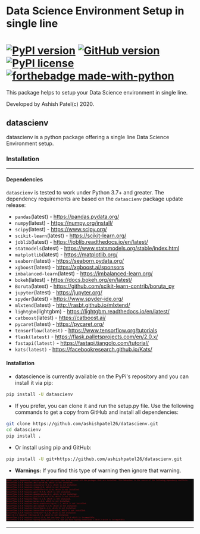 # Data Science Environment Setup in single line

#  [![PyPI version](https://badge.fury.io/py/datascienv.svg)](https://badge.fury.io/py/datascienv) [![GitHub version](https://badge.fury.io/gh/ashishpatel26%2Fdatascienv.svg)](https://badge.fury.io/gh/ashishpatel26%2Fdatascienv) [![PyPI license](https://img.shields.io/pypi/l/ansicolortags.svg)](https://pypi.python.org/pypi/ansicolortags/) [![forthebadge made-with-python](http://ForTheBadge.com/images/badges/made-with-python.svg)](https://www.python.org/) 

This package helps to setup your Data Science environment in single line.

Developed by Ashish Patel(c) 2020.

## datascienv

datascienv is a python package offering a single line Data Science Environment setup. 


### Installation

---

#### Dependencies

`datascienv` is tested to work under Python 3.7+ and greater. The dependency requirements are based on the `datascienv` package update release:

- `pandas`(latest) - https://pandas.pydata.org/
- `numpy`(latest) - https://numpy.org/install/
- `scipy`(latest) - https://www.scipy.org/
- `scikit-learn`(latest) - https://scikit-learn.org/
- `joblib`(latest) - https://joblib.readthedocs.io/en/latest/
- `statmodels`(latest) - https://www.statsmodels.org/stable/index.html
- `matplotlib`(latest) - https://matplotlib.org/
- `seaborn`(latest) - https://seaborn.pydata.org/
- `xgboost`(latest) - https://xgboost.ai/sponsors
- `imbalanced-learn`(latest) - https://imbalanced-learn.org/
- `bokeh`(latest) - https://docs.bokeh.org/en/latest/
- `Boruta`(latest) - https://github.com/scikit-learn-contrib/boruta_py
- `jupyter`(latest) - https://jupyter.org/
- `spyder`(latest) - https://www.spyder-ide.org/
- `mlxtend`(latest) - http://rasbt.github.io/mlxtend/
- `lightgbm`(lightgbm) - https://lightgbm.readthedocs.io/en/latest/
- `catboost`(latest) - https://catboost.ai/
- `pycaret`(latest) - https://pycaret.org/
- `tensorflow(latest)` - https://www.tensorflow.org/tutorials
- `flask(latest)` - https://flask.palletsprojects.com/en/2.0.x/
- `fastapi(latest)` - https://fastapi.tiangolo.com/tutorial/
- `kats(latest)` - https://facebookresearch.github.io/Kats/


#### Installation

* datascience is currently available on the PyPi's repository and you can install it via pip:

```bash
pip install -U datascienv
```

* If you prefer, you can clone it and run the setup.py file. Use the following commands to get a copy from GitHub and install all dependencies:

```bash
git clone https://github.com/ashishpatel26/datascienv.git
cd datascienv
pip install .
```

* Or install using pip and GitHub:

```bash
pip install -U git+https://github.com/ashishpatel26/datascienv.git
```

* **Warnings:** If you find this type of warning then ignore that warning.

![](https://raw.githubusercontent.com/ashishpatel26/datascienv/main/img/warning.jpg)

---


